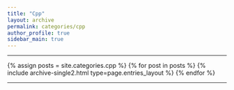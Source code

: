 ```yaml
---
title: "Cpp"
layout: archive
permalink: categories/cpp
author_profile: true
sidebar_main: true
---
```


***

{% assign posts = site.categories.cpp %}
{% for post in posts %} {% include archive-single2.html type=page.entries_layout %} {% endfor %}




***